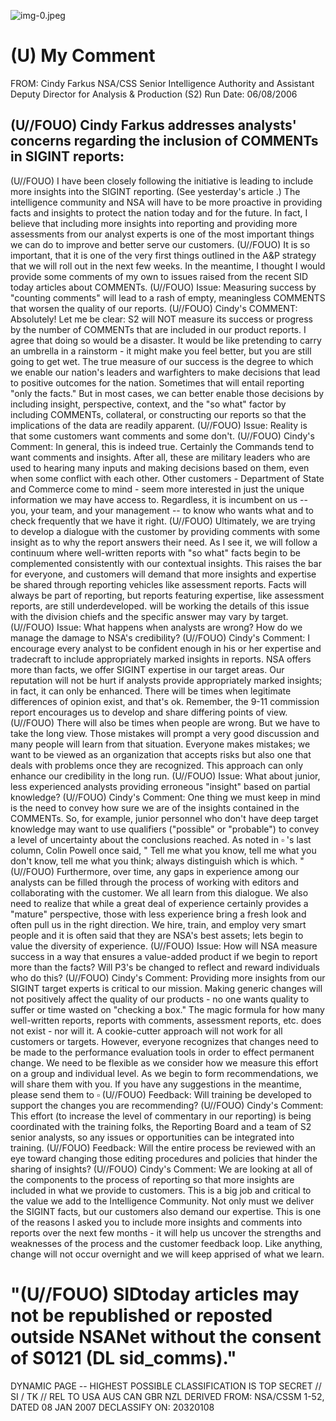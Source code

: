 ![img-0.jpeg](img-0.jpeg)

# (U) My Comment 

FROM: Cindy Farkus
NSA/CSS Senior Intelligence Authority and Assistant Deputy Director for Analysis \& Production (S2)
Run Date: 06/08/2006

## (U//FOUO) Cindy Farkus addresses analysts' concerns regarding the inclusion of COMMENTs in SIGINT reports:

(U//FOUO) I have been closely following the initiative is leading to include more insights into the SIGINT reporting. (See yesterday's article .) The intelligence community and NSA will have to be more proactive in providing facts and insights to protect the nation today and for the future. In fact, I believe that including more insights into reporting and providing more assessments from our analyst experts is one of the most important things we can do to improve and better serve our customers.
(U//FOUO) It is so important, that it is one of the very first things outlined in the A\&P strategy that we will roll out in the next few weeks. In the meantime, I thought I would provide some comments of my own to issues raised from the recent SID today articles about COMMENTs.
(U//FOUO) Issue: Measuring success by "counting comments" will lead to a rash of empty, meaningless COMMENTS that worsen the quality of our reports.
(U//FOUO) Cindy's COMMENT:
Absolutely! Let me be clear: S2 will NOT measure its success or progress by the number of COMMENTs that are included in our product reports. I agree that doing so would be a disaster. It would be like pretending to carry an umbrella in a rainstorm - it might make you feel better, but you are still going to get wet. The true measure of our success is the degree to which we enable our nation's leaders and warfighters to make decisions that lead to positive outcomes for the nation. Sometimes that will entail reporting "only the facts." But in most cases, we can better enable those decisions by including insight, perspective, context, and the "so what" factor by including COMMENTs, collateral, or constructing our reports so that the implications of the data are readily apparent.
(U//FOUO) Issue: Reality is that some customers want comments and some don't.
(U//FOUO) Cindy's Comment:
In general, this is indeed true. Certainly the Commands tend to want comments and insights. After all, these are military leaders who are used to hearing many inputs and making decisions based on them, even when some conflict with each other. Other customers - Department of State and Commerce come to mind - seem more interested in just the unique information we may have access to. Regardless, it is incumbent on us -- you, your team, and your management -- to know who wants what and to check frequently that we have it right.
(U//FOUO) Ultimately, we are trying to develop a dialogue with the customer by providing comments with some insight as to why the report answers their need. As I see it, we will follow a continuum where well-written reports with "so what" facts begin to be complemented consistently with our contextual insights. This raises the bar for everyone, and customers will demand that more insights and expertise be shared through reporting vehicles like assessment reports. Facts will always be part of reporting, but reports featuring expertise, like assessment reports, are still underdeveloped. will be working the details of this issue with the division chiefs and the specific answer may vary by target.
(U//FOUO) Issue: What happens when analysts are wrong? How do we manage the damage to NSA's credibility?
(U//FOUO) Cindy's Comment:
I encourage every analyst to be confident enough in his or her expertise and tradecraft to include appropriately marked insights in reports. NSA offers more than facts, we offer SIGINT expertise in our target areas. Our reputation will not be hurt if analysts provide appropriately marked insights; in fact, it can only be enhanced. There will be times when legitimate differences of opinion exist, and that's ok. Remember, the 9-11 commission report encourages us to develop and share differing points of view.
(U//FOUO) There will also be times when people are wrong. But we have to take the long view. Those mistakes will prompt a very good discussion and many people will learn from that situation. Everyone makes mistakes; we want to be viewed as an organization that accepts risks but also one that deals with problems once they are recognized. This approach can only enhance our credibility in the long run.
(U//FOUO) Issue: What about junior, less experienced analysts providing erroneous "insight" based on partial knowledge?
(U//FOUO) Cindy's Comment:
One thing we must keep in mind is the need to convey how sure we are of the insights contained in the COMMENTs. So, for example, junior personnel who don't have deep target knowledge may want to use qualifiers ("possible" or "probable") to convey a level of uncertainty about the conclusions reached. As noted in $\square$ 's last column, Colin Powell once said, " Tell me what you know, tell me what you don't know, tell me what you think; always distinguish which is which. "
(U//FOUO) Furthermore, over time, any gaps in experience among our analysts can be filled through the process of working with editors and collaborating with the customer. We all learn from this dialogue. We also need to realize that while a great deal of experience certainly provides a "mature" perspective, those with less experience bring a fresh look and often pull us in the right direction. We hire, train, and employ very smart people and it is often said that they are NSA's best assets; lets begin to value the diversity of experience.
(U//FOUO) Issue: How will NSA measure success in a way that ensures a value-added product if we begin to report more than the facts? Will P3's be changed to reflect and reward individuals who do this?
(U//FOUO) Cindy's Comment:
Providing more insights from our SIGINT target experts is critical to our mission. Making generic changes will not positively affect the quality of our products - no one wants quality to suffer or time wasted on "checking a box." The magic formula for how many well-written reports, reports with comments, assessment reports, etc. does not exist - nor will it. A cookie-cutter approach will not work for all customers or targets. However, everyone recognizes that changes need to be made to the performance evaluation tools in order to effect permanent change. We need to be flexible as we consider how we measure this effort on a group and individual level. As we begin to form recommendations, we will share them with you. If you have any suggestions in the meantime, please send them to $\square$
(U//FOUO) Feedback: Will training be developed to support the changes you are recommending?
(U//FOUO) Cindy's Comment:
This effort (to increase the level of commentary in our reporting) is being coordinated with the training folks, the Reporting Board and a team of S2 senior analysts, so any issues or opportunities can be integrated into training.
(U//FOUO) Feedback: Will the entire process be reviewed with an eye toward changing those editing procedures and policies that hinder the sharing of insights?
(U//FOUO) Cindy's Comment:
We are looking at all of the components to the process of reporting so that more insights are included in what we provide to customers. This is a big job and critical to the value we add to the Intelligence Community. Not only must we deliver the SIGINT facts, but our customers also demand our expertise. This is one of the reasons I asked you to include more insights and comments into reports over the next few months - it will help us uncover the strengths and weaknesses of the process and the customer feedback loop. Like anything, change will not occur
overnight and we will keep apprised of what we learn.

# "(U//FOUO) SIDtoday articles may not be republished or reposted outside NSANet without the consent of S0121 (DL sid_comms)." 

DYNAMIC PAGE -- HIGHEST POSSIBLE CLASSIFICATION IS TOP SECRET // SI / TK // REL TO USA AUS CAN GBR NZL DERIVED FROM: NSA/CSSM 1-52, DATED 08 JAN 2007 DECLASSIFY ON: 20320108
